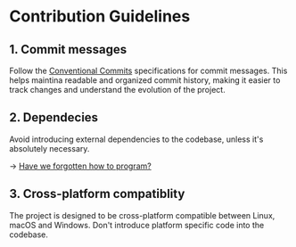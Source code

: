 # Contribution Guidelines

## 1. Commit messages

Follow the [Conventional Commits](https://www.conventionalcommits.org/en/v1.0.0/) specifications for commit messages. This helps maintina readable and organized commit history, making it easier to track changes and understand the evolution of the project.

## 2. Dependecies

Avoid introducing external dependencies to the codebase, unless it's absolutely necessary.

-> [Have we forgotten how to program?](https://www.davidhaney.io/npm-left-pad-have-we-forgotten-how-to-program/)

## 3. Cross-platform compatiblity

The project is designed to be cross-platform compatible between Linux, macOS and Windows. Don't introduce platform specific code into the codebase.
